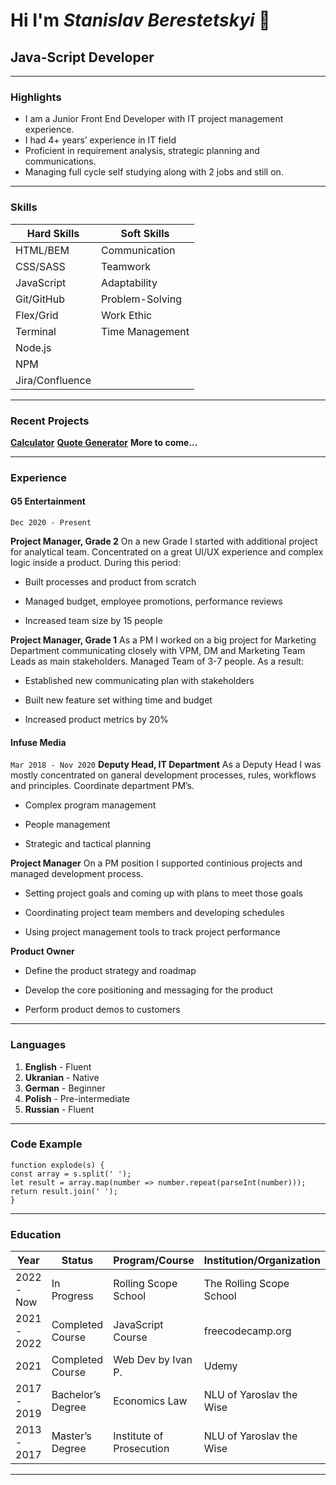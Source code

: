# Hi I'm _Stanislav Berestetskyi_ 👋

## Java-Script Developer

---

### Highlights

-   I am a Junior Front End Developer with IT project management experience.
-   I had 4+ years’ experience in IT field
-   Proficient in requirement analysis, strategic planning and communications.
-   Managing full cycle self studying along with 2 jobs and still on.

---

### Skills

| Hard Skills     | Soft Skills     |
| --------------- | --------------- |
| HTML/BEM        | Communication   |
| CSS/SASS        | Teamwork        |
| JavaScript      | Adaptability    |
| Git/GitHub      | Problem-Solving |
| Flex/Grid       | Work Ethic      |
| Terminal        | Time Management |
| Node.js         |                 |
| NPM             |                 |
| Jira/Confluence |                 |

---

### Recent Projects

**[Calculator](https://stas-berestetskiy.github.io/calculator/)**
**[Quote Generator](https://stas-berestetskiy.github.io/quote-generator/)**
**More to come...**

---

### Experience

#### G5 Entertainment

`Dec 2020 - Present`

**Project Manager, Grade 2**
On a new Grade I started with additional project for analytical team. Concentrated on a great UI/UX experience and complex logic inside a product. During this period:

-   Built processes and product from scratch

-   Managed budget, employee promotions, performance reviews

-   Increased team size by 15 people

**Project Manager, Grade 1**
As a PM I worked on a big project for Marketing Department communicating closely with VPM, DM and Marketing Team Leads as main stakeholders. Managed Team of 3-7 people. As a result:

-   Established new communicating plan with stakeholders

-   Built new feature set withing time and budget

-   Increased product metrics by 20%

#### Infuse Media

`Mar 2018 - Nov 2020`
**Deputy Head, IT Department**
As a Deputy Head I was mostly concentrated on ganeral development processes, rules, workflows and principles. Coordinate department PM’s.

-   Complex program management

-   People management

-   Strategic and tactical planning

**Project Manager**
On a PM position I supported continious projects and managed development process.

-   Setting project goals and coming up with plans to meet those goals

-   Coordinating project team members and developing schedules

-   Using project management tools to track project performance

**Product Owner**

-   Define the product strategy and roadmap

-   Develop the core positioning and messaging for the product

-   Perform product demos to customers

---

### Languages

1. **English** - Fluent
2. **Ukranian** - Native
3. **German** - Beginner
4. **Polish** - Pre-intermediate
5. **Russian** - Fluent

---

### Code Example

```
function explode(s) {
const array = s.split(' ');
let result = array.map(number => number.repeat(parseInt(number)));
return result.join(' ');
}
```

---

### Education

| Year        | Status            | Program/Course           | Institution/Organization |
| ----------- | ----------------- | ------------------------ | ------------------------ |
| 2022 - Now  | In Progress       | Rolling Scope School     | The Rolling Scope School |
| 2021 - 2022 | Completed Course  | JavaScript Course        | freecodecamp.org         |
| 2021        | Completed Course  | Web Dev by Ivan P.       | Udemy                    |
| 2017 - 2019 | Bachelor’s Degree | Economics Law            | NLU of Yaroslav the Wise |
| 2013 - 2017 | Master’s Degree   | Institute of Prosecution | NLU of Yaroslav the Wise |
---
